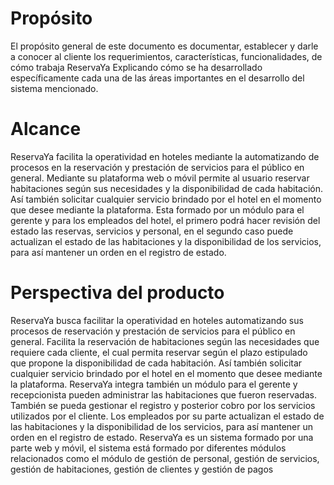 # Propósito

El propósito general de este documento es documentar, establecer y darle a conocer al cliente los requerimientos, características, funcionalidades, de cómo trabaja ReservaYa Explicando cómo se ha desarrollado específicamente cada una de las áreas importantes en el desarrollo del sistema mencionado.

# Alcance
ReservaYa facilita la operatividad en hoteles mediante la automatizando de procesos en la reservación y prestación de servicios para el público en general. Mediante su plataforma web o móvil permite al usuario reservar habitaciones según sus necesidades y la disponibilidad de cada habitación. Así también solicitar cualquier servicio brindado por el hotel en el momento que desee mediante la plataforma.
Esta formado por un módulo para el gerente y para los empleados del hotel, el primero podrá hacer revisión del estado las reservas, servicios y personal, en el segundo caso puede actualizan el estado de las habitaciones y la disponibilidad de los servicios, para así mantener un orden en el registro de estado.

# Perspectiva del producto
ReservaYa busca facilitar la operatividad en hoteles automatizando sus procesos de reservación y prestación de servicios para el público en general. Facilita la reservación de habitaciones según las necesidades que requiere cada cliente, el cual permita reservar según el plazo estipulado que propone la
disponibilidad de cada habitación. Así también solicitar cualquier servicio brindado por el hotel en el momento que desee mediante la plataforma.
ReservaYa integra también un módulo para el gerente y recepcionista pueden administrar las habitaciones que fueron reservadas. También se pueda gestionar el registro y posterior cobro por los servicios utilizados por el cliente. Los empleados por su parte actualizan el estado de las habitaciones y la disponibilidad de los servicios, para así mantener un orden en el registro de estado.
ReservaYa es un sistema formado por una parte web y móvil, el sistema está formado por diferentes módulos relacionados como el módulo de gestión de personal, gestión de servicios, gestión de habitaciones, gestión de clientes y gestión de pagos

